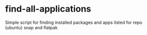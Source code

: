 # find-all-applications
Simple script for finding installed packages and apps listed for repo (ubuntu) snap and flatpak
